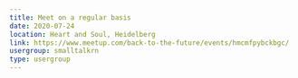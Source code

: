 ```yaml
---
title: Meet on a regular basis
date: 2020-07-24
location: Heart and Soul, Heidelberg
link: https://www.meetup.com/back-to-the-future/events/hmcmfpybckbgc/
usergroup: smalltalkrn
type: usergroup
---
```

